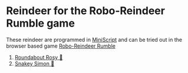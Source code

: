 # Reindeer for the Robo-Reindeer Rumble game
These reindeer are programmed in [MiniScript](https://miniscript.org/) and can be tried out in the browser based game [Robo-Reindeer Rumble](https://miniscript.org/RoboReindeer/)

1. [Roundabout Rosy 🔁](Roundabout%20Rosy.ms)
2. [Snakey Simon 🐍](Snakey%20Simon.ms)
